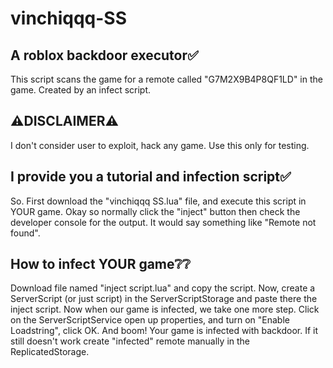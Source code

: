 # vinchiqqq-SS
A roblox backdoor executor✅️
-
This script scans the game for a remote called "G7M2X9B4P8QF1LD" in the game. Created by an infect script.

⚠️DISCLAIMER⚠️
-
I don't consider user to exploit, hack any game. Use this only for testing.

I provide you a tutorial and infection script✅️
-
So. First download the "vinchiqqq SS.lua" file, and execute this script
in YOUR game. Okay so normally click the "inject" button then 
check the developer console for the output.
It would say something like "Remote not found".

How to infect YOUR game❔❔️
-
Download file named "inject script.lua" and copy the script. Now, create
a ServerScript (or just script) in the ServerScriptStorage and paste there the inject script. Now when our
game is infected, we take one more step. Click on the ServerScriptService
open up properties, and turn on "Enable Loadstring", click OK. And boom!
Your game is infected with backdoor. If it still doesn't work create "infected"
remote manually in the ReplicatedStorage.
